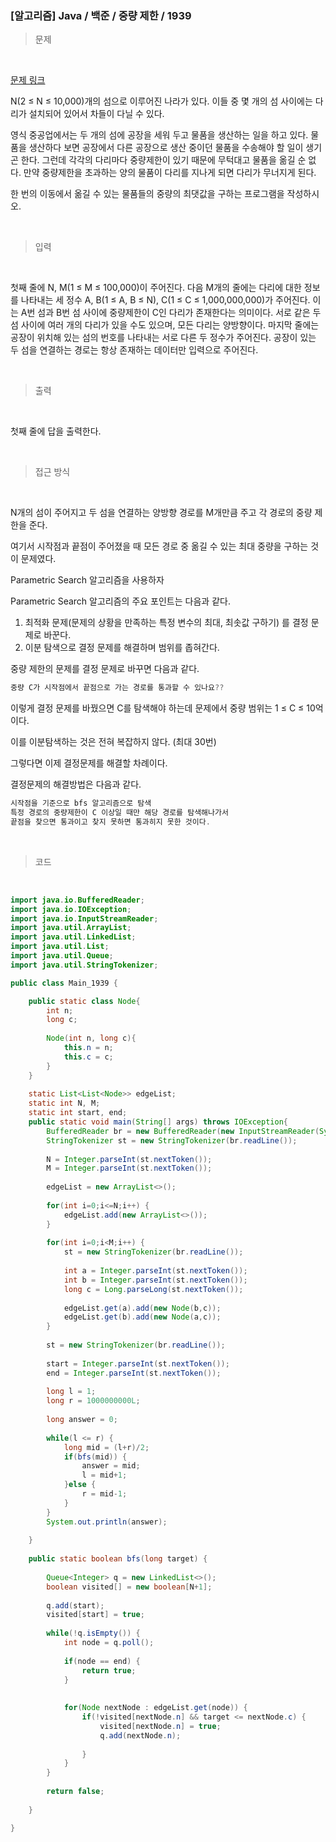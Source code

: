 <h3>[알고리즘]  Java / 백준 / 중량 제한 / 1939 </h3>

> 문제
> 

<br>

[문제 링크](https://www.acmicpc.net/problem/1339)

N(2 ≤ N ≤ 10,000)개의 섬으로 이루어진 나라가 있다. 이들 중 몇 개의 섬 사이에는 다리가 설치되어 있어서 차들이 다닐 수 있다.

영식 중공업에서는 두 개의 섬에 공장을 세워 두고 물품을 생산하는 일을 하고 있다. 물품을 생산하다 보면 공장에서 다른 공장으로 생산 중이던 물품을 수송해야 할 일이 생기곤 한다. 그런데 각각의 다리마다 중량제한이 있기 때문에 무턱대고 물품을 옮길 순 없다. 만약 중량제한을 초과하는 양의 물품이 다리를 지나게 되면 다리가 무너지게 된다.

한 번의 이동에서 옮길 수 있는 물품들의 중량의 최댓값을 구하는 프로그램을 작성하시오.

<br>

> 입력
> 

<br>

첫째 줄에 N, M(1 ≤ M ≤ 100,000)이 주어진다. 다음 M개의 줄에는 다리에 대한 정보를 나타내는 세 정수 A, B(1 ≤ A, B ≤ N), C(1 ≤ C ≤ 1,000,000,000)가 주어진다. 이는 A번 섬과 B번 섬 사이에 중량제한이 C인 다리가 존재한다는 의미이다. 서로 같은 두 섬 사이에 여러 개의 다리가 있을 수도 있으며, 모든 다리는 양방향이다. 마지막 줄에는 공장이 위치해 있는 섬의 번호를 나타내는 서로 다른 두 정수가 주어진다. 공장이 있는 두 섬을 연결하는 경로는 항상 존재하는 데이터만 입력으로 주어진다.

<br>

> 출력
> 

<br>

첫째 줄에 답을 출력한다.

<br>

> 접근 방식
> 

<br>

N개의 섬이 주어지고 두 섬을 연결하는 양방향 경로를 M개만큼 주고 각 경로의 중량 제한을 준다.

여기서 시작점과 끝점이 주어졌을 때 모든 경로 중 옮길 수 있는 최대 중량을 구하는 것이 문제였다.

Parametric Search 알고리즘을 사용하자

Parametric Search 알고리즘의 주요 포인트는 다음과 같다.

1. 최적화 문제(문제의 상황을 만족하는 특정 변수의 최대, 최솟값 구하기) 를 결정 문제로 바꾼다.
2. 이분 탐색으로 결정 문제를 해결하며 범위를 좁혀간다.

중량 제한의 문제를 결정 문제로 바꾸면 다음과 같다.

```java
중량 C가 시작점에서 끝점으로 가는 경로를 통과할 수 있나요??
```

이렇게 결정 문제를 바꿨으면 C를 탐색해야 하는데 문제에서 중량 범위는 1 ≤ C ≤ 10억 이다.

이를 이분탐색하는 것은 전혀 복잡하지 않다. (최대 30번)

그렇다면 이제 결정문제를 해결할 차례이다.

결정문제의 해결방법은 다음과 같다.

```java
시작점을 기준으로 bfs 알고리즘으로 탐색
특정 경로의 중량제한이 C 이상일 때만 해당 경로를 탐색해나가서 
끝점을 찾으면 통과이고 찾지 못하면 통과히지 못한 것이다.
```

<br>

> 코드
> 

<br>

```java
import java.io.BufferedReader;
import java.io.IOException;
import java.io.InputStreamReader;
import java.util.ArrayList;
import java.util.LinkedList;
import java.util.List;
import java.util.Queue;
import java.util.StringTokenizer;

public class Main_1939 {

	public static class Node{
		int n;
		long c;
		
		Node(int n, long c){
			this.n = n;
			this.c = c;
		}
	}
	
	static List<List<Node>> edgeList;
	static int N, M;
	static int start, end;
	public static void main(String[] args) throws IOException{
		BufferedReader br = new BufferedReader(new InputStreamReader(System.in));
		StringTokenizer st = new StringTokenizer(br.readLine());
		
		N = Integer.parseInt(st.nextToken());
		M = Integer.parseInt(st.nextToken());
		
		edgeList = new ArrayList<>();
		
		for(int i=0;i<=N;i++) {
			edgeList.add(new ArrayList<>());
		}
		
		for(int i=0;i<M;i++) {
			st = new StringTokenizer(br.readLine());
			
			int a = Integer.parseInt(st.nextToken());
			int b = Integer.parseInt(st.nextToken());
			long c = Long.parseLong(st.nextToken());
			
			edgeList.get(a).add(new Node(b,c));
			edgeList.get(b).add(new Node(a,c));
		}
		
		st = new StringTokenizer(br.readLine());
		
		start = Integer.parseInt(st.nextToken());
		end = Integer.parseInt(st.nextToken());
		
		long l = 1;
		long r = 1000000000L;
		
		long answer = 0;
		
		while(l <= r) {
			long mid = (l+r)/2;
			if(bfs(mid)) {
				answer = mid;
				l = mid+1;
			}else {
				r = mid-1;
			}
		}
		System.out.println(answer);
		
	}
	
	public static boolean bfs(long target) {
		
		Queue<Integer> q = new LinkedList<>();
		boolean visited[] = new boolean[N+1];
		
		q.add(start);
		visited[start] = true;
		
		while(!q.isEmpty()) {
			int node = q.poll();
			
			if(node == end) {
				return true;
			}
			
			
			for(Node nextNode : edgeList.get(node)) {
				if(!visited[nextNode.n] && target <= nextNode.c) {
					visited[nextNode.n] = true;
					q.add(nextNode.n);
					
				}
			}
		}
		
		return false;
		
	}

}
```
